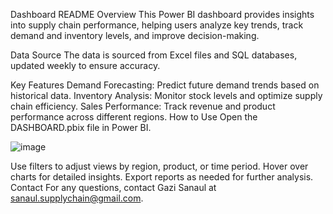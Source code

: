 Dashboard README
Overview
This Power BI dashboard provides insights into supply chain performance, helping users analyze key trends, track demand and inventory levels, and improve decision-making.

Data Source
The data is sourced from Excel files and SQL databases, updated weekly to ensure accuracy.

Key Features
Demand Forecasting: Predict future demand trends based on historical data.
Inventory Analysis: Monitor stock levels and optimize supply chain efficiency.
Sales Performance: Track revenue and product performance across different regions.
How to Use
Open the DASHBOARD.pbix file in Power BI.

![image](https://github.com/user-attachments/assets/48be6988-f321-4c29-a6fb-0fb716ea02ca)

Use filters to adjust views by region, product, or time period.
Hover over charts for detailed insights.
Export reports as needed for further analysis.
Contact
For any questions, contact Gazi Sanaul at sanaul.supplychain@gmail.com.
